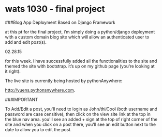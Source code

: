# wats 1030 - final project 
###Blog App Deployment Based on Django Framework

at this pt for the final project, i’m simply doing a python/django deployment with a custom domain blog site which will allow an authenticated user to add and edit post(s).

02.28.15

for this week.  i have successfully added all the functionalities to the site and themed the site with bootstrap.  it’s up on my github page (you're looking at it right).  

The live site is currently being hosted by pythonAnywhere:

http://yuens.pythonanywhere.com. 

###IMPORTANT


To Add/Edit a post, you'll need to login as John/thi$i$Cool (both username and password are case censitive), then click on the view site link at the top in the blue nav area.  you'll see an added + sign at the top of right corner of the site and when you click on a post there, you'll see an edit button next to the date to allow you to edit the post. 
